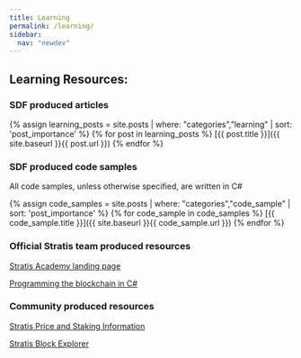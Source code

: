 ```yaml
---
title: Learning
permalink: /learning/
sidebar:
  nav: "newdev"
---
```

## Learning Resources:

### SDF produced articles

{% assign learning_posts = site.posts | where: "categories","learning" | sort: 'post_importance' %}
{% for post in learning_posts %}
[{{ post.title }}]({{ site.baseurl }}{{ post.url }})
{% endfor %}

### SDF produced code samples

All code samples, unless otherwise specified, are written in C#

{% assign code_samples = site.posts | where: "categories","code_sample" | sort: 'post_importance' %}
{% for code_sample in code_samples %}
[{{ code_sample.title }}]({{ site.baseurl }}{{ code_sample.url }})
{% endfor %}

### Official Stratis team produced resources

[Stratis Academy landing page](https://stratisplatform.com/academy/academy-resources/)

[Programming the blockchain in C#](https://programmingblockchain.gitbooks.io/programmingblockchain/content/)

### Community produced resources

[Stratis Price and Staking Information](https://stratispool.com/)

[Stratis Block Explorer](https://chainz.cryptoid.info/strat/)